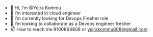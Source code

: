 - 👋 Hi, I’m @Yejra Kommu
- 👀 I’m interested in cloud engineer
- 🌱 I’m currently looking for Devops Fresher role
- 💞️ I’m looking to collaborate as a Devops engineer fresher
- 📫 How to reach me 9100864808 or yejrakommu808@gmail.com

<!---
jaibalayya1/jaibalayya1 is a ✨ special ✨ repository because its `README.md` (this file) appears on your GitHub profile.
You can click the Preview link to take a look at your changes.
--->
